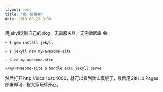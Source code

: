```yaml
---
layout: post
title: "第一篇博客"
date: 2018-08-21 8:00
---
```


用jekyll定制自己的blog，无需服务器，无需数据库 😂。

```code
~ $ gem install jekyll

~ $ jekyll new my-awesome-site

~ $ cd my-awesome-site

~/my-awesome-site $ bundle exec jekyll serve
```

然后打开 http://localhost:4000，就可以看到默认模版了，最后用GitHub Pages部署即可，祝大家玩得开心。